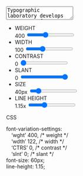 <div id="text_input">
  <svg class="align" id="align_left" xmlns="http://www.w3.org/2000/svg" viewBox="0 0 18.18 16"><defs><style>.cls-1{stroke-miterlimit:10;stroke-width:2px;}</style></defs><g id="Layer_2" data-name="Layer 2"><g id="Layer_1-2" data-name="Layer 1"><line class="cls-1" x1="0.11" y1="1" x2="18.18" y2="1"/><line class="cls-1" y1="5.67" x2="13.69" y2="5.67"/><line class="cls-1" y1="10.33" x2="18.06" y2="10.33"/><line class="cls-1" y1="15" x2="13.69" y2="15"/></g></g></svg>  
  <svg class="align" id="align_center" xmlns="http://www.w3.org/2000/svg" viewBox="0 0 18.06 16"><defs><style>.cls-1{stroke-miterlimit:10;stroke-width:2px;}</style></defs><g id="Layer_2" data-name="Layer 2"><g id="Layer_1-2" data-name="Layer 1"><line class="cls-1" y1="1" x2="18.06" y2="1"/><line class="cls-1" x1="2.19" y1="5.67" x2="15.88" y2="5.67"/><line class="cls-1" y1="10.33" x2="18.06" y2="10.33"/><line class="cls-1" x1="2.19" y1="15" x2="15.88" y2="15"/></g></g></svg>
  <svg class="align" id="align_right" xmlns="http://www.w3.org/2000/svg" viewBox="0 0 18.06 16"><defs><style>.cls-1{stroke-miterlimit:10;stroke-width:2px;}</style></defs><g id="Layer_2" data-name="Layer 2"><g id="Layer_1-2" data-name="Layer 1"><line class="cls-1" y1="1" x2="18.06" y2="1"/><line class="cls-1" x1="4.38" y1="5.67" x2="18.06" y2="5.67"/><line class="cls-1" y1="10.33" x2="18.06" y2="10.33"/><line class="cls-1" x1="4.38" y1="15" x2="18.06" y2="15"/></g></g></svg>
  <textarea spellcheck="false">Typographic laboratory develops mutant typeface resistant to antitypotics! (edit this text)</textarea>
</div>

<div id="sliders">
  <ul class="SG_smallcaps">
    <li>WEIGHT</li> <span class="slider_weight_val">400</span>
      <input id="slider_weight" type="range" min="100" max="900" value="400" step="1">
    <li>WIDTH</li> <span class="slider_width_val">100</span>
      <input id="slider_width" type="range" min="50" max="200" value="100" step="1">
    <li>CONTRAST</li> <span class="slider_contrast_val">0</span>
      <input id="slider_contrast" type="range" min="0" max="75" value="0" step="1">
    <li>SLANT</li> <span class="slider_slant_val">0</span>
      <input id="slider_slant" type="range" min="-10" max="0" value="0" step="0.5">
    <li>SIZE</li> <span class="slider_size_val">40px</span>
      <input id="slider_size" type="range" min="12" max="200" value="40" step="1">
    <li>LINE HEIGHT</li> <span class="slider_lineheight_val">1.15x</span>
      <input id="slider_lineheight" type="range" min="0.75" max="2" value="1.15" step="0.05">
  </ul>
</div>

<div id="css">
  <p class="SG_smallcaps">CSS</p>
  <div class="css_code">
    <p>
    font-variation-settings:<br>
    &emsp;‘wght’ <span class="slider_weight_val">400</span>, <span class="css_comment">/* weight */</span><br>
    &emsp;‘wdth’ <span class="slider_width_val">122</span>, <span class="css_comment">/* width */</span><br>
    &emsp;‘CTRS’ <span class="slider_contrast_val">0</span>, <span class="css_comment">/* contrast */</span><br>
    &emsp;‘slnt’ <span class="slider_slant_val">0</span>; <span class="css_comment">/* slant */</span><br>
    font-size: <span class="slider_size_val">60px</span>;<br>
    line-height: <span class="slider_lineheight_val">1.15</span>;
    </p>
  </div>
</div>
